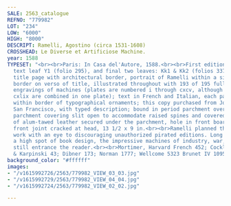 ```yaml
---
SALE: 2563_catalogue
REFNO: "779982"
LOT: "234"
LOW: "6000"
HIGH: "8000"
DESCRIPT: Ramelli, Agostino (circa 1531-1608)
CROSSHEAD: Le Diverse et Artificiose Machine.
year: 1588
TYPESET: "<br><br>Paris: In Casa del'Autore, 1588.<br><br>First edition, folio, lacking
  text leaf Y1 (folio 295), and final two leaves: Kk1 & Kk2 (folios 337 & 338), engraved
  title page with architectural border, portrait of Ramelli within a similar style
  border on verso of title, illustrated throughout with 193 of 195 full and double-paged
  engravings of machines (plates are numbered i through cxcv, although cxlviii and
  cxlix are combined in one plate); text in French and Italian, each page printed
  within border of typographical ornaments; this copy purchased from John Howell in
  San Francisco, with typed description; bound in period parchment over boards, with
  parchment covering slit open to accommodate raised spines and covered with strips
  of alum-tawed leather secured under the parchment, hole in front board, boards warped,
  front joint cracked at head, 13 1/2 x 9 in.<br><br>Ramelli planned this lavish self-published
  work with an eye to discouraging unauthorized pirated editions. Long regarded as
  a high spot of book design, the impressive machines of industry, war, and amusement
  still entrance the reader.<br><br>Mortimer, Harvard French 452; Cockle 788; Spaulding
  & Karpinski 43; Dibner 173; Norman 1777; Wellcome 5323 Brunet IV 1095."
background_color: "#ffffff"
images:
- "/v1615992726/2563/779982_VIEW_03_03.jpg"
- "/v1615992729/2563/779982_VIEW_04_04.jpg"
- "/v1615992724/2563/779982_VIEW_02_02.jpg"

---
```

